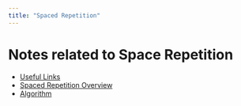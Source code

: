 ```yaml
---
title: "Spaced Repetition"
---
```


# Notes related to Space Repetition

- [Useful Links](/docs/useful-links.md#implementations)
- [Spaced Repetition Overview](/docs/spaced-repetition-overview.md)
- [Algorithm](/docs/algorithm.md)
